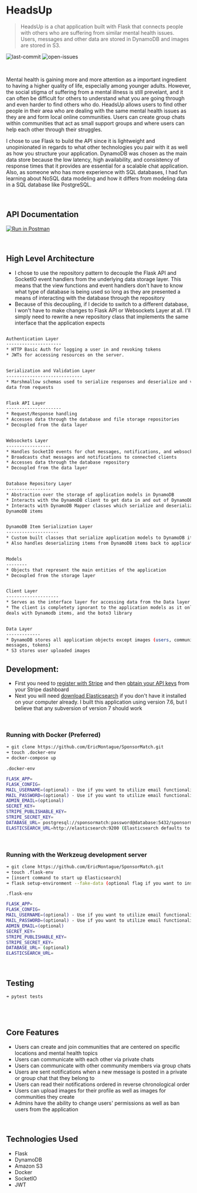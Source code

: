 # HeadsUp

> HeadsUp is a chat application built with Flask that connects people with others who are suffering from similar mental health issues. Users, messages and other data are stored in DynamoDB and images are stored in S3.

![last-commit](https://img.shields.io/badge/last--commit-Jan%202021-blue)
![open-issues](https://img.shields.io/badge/open--issues-0-success)

<br>

Mental health is gaining more and more attention as a important ingredient to having a higher quality of life, especially among younger adults. However, the social stigma of suffering from a mental illness is still prevelant, and it can often be difficult for others to understand what you are going through and even harder to find others who do. HeadsUp allows users to find other people in their area who are dealing with the same mental health issues as they are and form local online communities. Users can create group chats within communities that act as small support groups and where users can help each other through their struggles.


I chose to use Flask to build the API since it is lightweight and unopinionated in regards to what other technologies you pair with it as well as how you structure your application. DynamoDB was chosen as the main data store because the low latency, high availability, and consistency of response times that it provides are essential for a scalable chat application. Also, as someone who has more experience with SQL databases, I had fun learning about NoSQL data modeling and how it differs from modeling data in a SQL database like PostgreSQL.

<br>


## API Documentation

[![Run in Postman](https://run.pstmn.io/button.svg)](https://app.getpostman.com/run-collection/f67339c2a129dcb6138d)

<br>

## High Level Architecture
- I chose to use the repository pattern to decouple the Flask API and SocketIO event handlers from
the underlying data storage layer. This means that the view functions and event handlers don't have to know
what type of database is being used so long as they are presented a means of interacting with the database
through the repository
- Because of this decoupling, if I decide to switch to a different database, I won't have to make changes
to Flask API or Websockets Layer at all. I'll simply need to rewrite a new repository class that implements
the same interface that the application expects

```sh

Authentication Layer
---------------------
* HTTP Basic Auth for logging a user in and revoking tokens
* JWTs for accessing resources on the server.


Serialization and Validation Layer
-----------------------------
* Marshmallow schemas used to serialize responses and deserialize and validate incoming
data from requests


Flask API Layer
---------------------
* Request/Response handling
* Accesses data through the database and file storage repositories
* Decoupled from the data layer


Websockets Layer 
-----------------
* Handles SocketIO events for chat messages, notifications, and websocket connections
* Broadcasts chat messages and notifications to connected clients
* Accesses data through the database repository
* Decoupled from the data layer


Database Repository Layer
-----------------
* Abstraction over the storage of application models in DynamoDB
* Interacts with the DynamoDB client to get data in and out of DynamoDB
* Interacts with DynamoDB Mapper classes which serialize and deserialize models to and from
DynamoDB items


DynamoDB Item Serialization Layer
--------------------
* Custom built classes that serialize application models to DynamoDB items
* Also handles deserializing items from DynamoDB items back to application models


Models
--------
* Objects that represent the main entities of the application
* Decoupled from the storage layer


Client Layer
--------------------
* Serves as the interface layer for accessing data from the Data layer
* The client is completety ignorant to the application models as it only
deals with Dynamodb items, and the boto3 library


Data Layer
-------------
* DynamoDB stores all application objects except images (users, communities, notifications,
messages, tokens)
* S3 stores user uploaded images
```


## Development:
- First you need to [register with Stripe](https://stripe.com/) and then [obtain your API keys](https://stripe.com/docs/keys) from your Stripe dashboard
- Next you will need [download Elasticsearch](https://www.elastic.co/downloads/elasticsearch) if you don't have it installed on your computer already. I built this application using version 7.6, but I believe that any subversion of version 7 should work
<br>







### Running with Docker (Preferred)
```sh
➜ git clone https://github.com/EricMontague/SponsorMatch.git
➜ touch .docker-env
➜ docker-compose up
```


`.docker-env`

```sh
FLASK_APP=
FLASK_CONFIG=
MAIL_USERNAME=(optional) - Use if you want to utilize email functionality
MAIL_PASSWORD=(optional) - Use if you want to utilize email functionality
ADMIN_EMAIL=(optional)
SECRET_KEY=
STRIPE_PUBLISHABLE_KEY=
STRIPE_SECRET_KEY=
DATABASE_URL= postgresql://sponsormatch:password@database:5432/sponsormatch_db
ELASTICSEARCH_URL=http://elasticsearch:9200 (Elasticsearch defaults to listening on port 9200, but adjust this to your needs)

```
<br>

### Running with the Werkzeug development server

```sh
➜ git clone https://github.com/EricMontague/SponsorMatch.git
➜ touch .flask-env
➜ [insert command to start up Elasticsearch]
➜ flask setup-environment --fake-data (optional flag if you want to insert fake data into the database)
```


`.flask-env`

```sh
FLASK_APP=
FLASK_CONFIG=
MAIL_USERNAME=(optional) - Use if you want to utilize email functionality
MAIL_PASSWORD=(optional) - Use if you want to utilize email functionality
ADMIN_EMAIL=(optional)
SECRET_KEY=
STRIPE_PUBLISHABLE_KEY=
STRIPE_SECRET_KEY=
DATABASE_URL= (optional)
ELASTICSEARCH_URL=

```
<br>

## Testing
```sh
➜ pytest tests
```
<br>
<br>

## Core Features
 - Users can create and join communities that are centered on specific locations and mental health topics
 - Users can communicate with each other via private chats
 - Users can communicate with other community members via group chats
 - Users are sent notifications when a new message is posted in a private or group chat that they belong to
 - Users can read their notifications ordered in reverse chronological order
 - Users can upload images for their profile as well as images for communities they create
 - Admins have the ability to change users' permissions as well as ban users from the application
 
<br>

## Technologies Used
 - Flask
 - DynamoDB
 - Amazon S3
 - Docker
 - SocketIO
 - JWT


